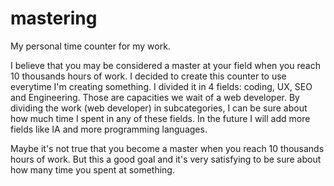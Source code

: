 # mastering
My personal time counter for my work.

I believe that you may be considered a master at your field when you reach 10 thousands hours of work. I decided to create this counter to use everytime I'm creating something. I divided it in 4 fields: coding, UX, SEO and Engineering. Those are capacities we wait of a web developer. By dividing the work (web developer) in subcategories, I can be sure about how much time I spent in any of these fields. In the future I will add more fields like IA and more programming languages.

Maybe it's not true that you become a master when you reach 10 thousands hours of work. But this a good goal and it's very satisfying to be sure about how many time you spent at something.
